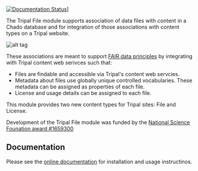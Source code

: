 [![Documentation Status](https://readthedocs.org/projects/tripal_file/badge/?version=latest)](https://tripal-file.readthedocs.io/en/latest/?badge=latest)]

The Tripal File module supports association of data files with content in a Chado database and for integration of those associations with content types on a Tripal website.

![alt tag](https://upload.wikimedia.org/wikipedia/commons/thumb/a/aa/FAIR_data_principles.jpg/320px-FAIR_data_principles.jpg)

These associations are meant to support [FAIR data principles](<https://www.go-fair.org/fair-principles/>) by integrating with Tripal content web serivces such that:

- Files are findable and accessible via Tripal's content web servcies.
- Metadata about files use globally unique controlled vocabularies. These metadata can be assigned as properties of each file.   
- License and usage details can be assigned to each file.

This module provides two new content types for Tripal sites: File and License.  

Development of the Tripal File module was funded by the [National Science Founation award #1659300](https://nsf.gov/awardsearch/showAward?AWD_ID=1659300>`)

## Documentation

Please see the [online documentation](https://tripal-file.readthedocs.io/en/latest/) for installation and usage instructinos.
